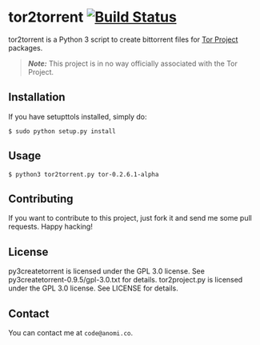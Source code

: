 # tor2torrent [![Build Status](https://travis-ci.org/anomico/tor2torrent.svg)](https://travis-ci.org/anomico/tor2torrent)

tor2torrent is a Python 3 script to create bittorrent files for [Tor Project](https://www.torproject.org) packages.

> ***Note:*** This project is in no way officially associated with the Tor Project.

## Installation

If you have setupttols installed, simply do:

	$ sudo python setup.py install

## Usage

	$ python3 tor2torrent.py tor-0.2.6.1-alpha


## Contributing

If you want to contribute to this project, just fork it and send me some pull requests.
Happy hacking!

## License

py3createtorrent is licensed under the GPL 3.0 license. See py3createtorrent-0.9.5/gpl-3.0.txt for details.
tor2project.py is licensed under the GPL 3.0 license. See LICENSE for details.

## Contact

You can contact me at `code@anomi.co`.

